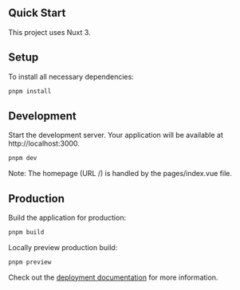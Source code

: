 ## Quick Start

This project uses Nuxt 3.

## Setup

To install all necessary dependencies:

```bash
pnpm install
```

## Development 

Start the development server. Your application will be available at http://localhost:3000.

```bash
pnpm dev
```
Note: The homepage (URL /) is handled by the pages/index.vue file.

## Production

Build the application for production:

```bash
pnpm build
```

Locally preview production build:

```bash
pnpm preview
```

Check out the [deployment documentation](https://nuxt.com/docs/getting-started/deployment) for more information.
